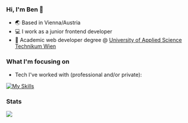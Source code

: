 ### Hi, I'm Ben 👋

* 🌏 Based in Vienna/Austria
* :computer: I work as a junior frontend developer
* :school: Academic web developer degree @ [University of Applied Science Technikum Wien](https://academy.technikum-wien.at/master-akademische-abschluesse/web-development/)




### What I'm focusing on

* Tech I've worked with (professional and/or private): 

[![My Skills](https://skillicons.dev/icons?i=html,css,js,ts,react,nextjs,vue)](https://skillicons.dev)

### Stats
![](https://github-readme-stats-git-masterrstaa-rickstaa.vercel.app/api/top-langs/?username=bPetermann&theme=dark&hide_border=false&include_all_commits=false&count_private=false&layout=compact)
